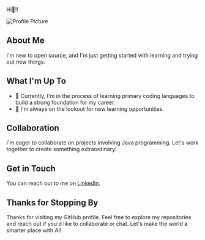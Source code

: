 Hi👋!!

![Profile Picture](https://github.com/siddham-jain.png)

## About Me

I'm new to open source, and I'm just getting started with learning and trying out new things.

## What I'm Up To

- 🌱 Currently, I'm in the process of learning primary coding languages to build a strong foundation for my career.
- 👀 I'm always on the lookout for new learning opportunities.

## Collaboration

I'm eager to collaborate on projects involving Java programming. Let's work together to create something extraordinary!

## Get in Touch

You can reach out to me on [LinkedIn](https://www.linkedin.com/in/siddham-jain-399767280/).

## Thanks for Stopping By

Thanks for visiting my GitHub profile. Feel free to explore my repositories and reach out if you'd like to collaborate or chat. Let's make the world a smarter place with AI!

<!---
sidj09/sidj09 is a ✨ special ✨ repository because its `README.md` (this file) appears on your GitHub profile.
You can click the Preview link to take a look at your changes.
--->
